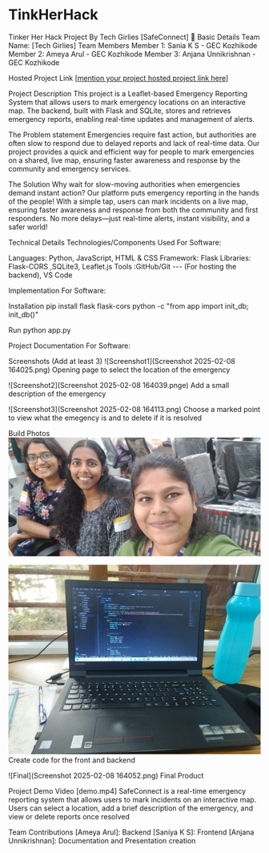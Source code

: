 # TinkHerHack
Tinker Her Hack Project By Tech Girlies
[SafeConnect] 🎯
Basic Details
Team Name: [Tech Girlies]
Team Members
Member 1: Sania K S - GEC Kozhikode
Member 2: Ameya Arul - GEC Kozhikode
Member 3: Anjana Unnikrishnan - GEC Kozhikode

Hosted Project Link
[[mention your project hosted project link here](https://elaborate-buttercream-82711b.netlify.app/)]

Project Description
This project is a Leaflet-based Emergency Reporting System that allows users to mark emergency locations on an interactive map. The backend, built with Flask and SQLite, stores and retrieves emergency reports, enabling real-time updates and management of alerts.

The Problem statement
Emergencies require fast action, but authorities are often slow to respond due to delayed reports and lack of real-time data. Our project provides a quick and efficient way for people to mark emergencies on a shared, live map, ensuring faster awareness and response by the community and emergency services.

The Solution
Why wait for slow-moving authorities when emergencies demand instant action? Our platform puts emergency reporting in the hands of the people! With a simple tap, users can mark incidents on a live map, ensuring faster awareness and response from both the community and first responders. No more delays—just real-time alerts, instant visibility, and a safer world!

Technical Details
Technologies/Components Used
For Software:

Languages: Python, JavaScript, HTML & CSS 
Framework: Flask
Libraries: Flask-CORS ,SQLite3, Leaflet.js 
Tools :GitHub/Git --- (For hosting the backend), VS Code

Implementation
For Software:

Installation
pip install flask flask-cors
python -c "from app import init_db; init_db()"

Run
python app.py


Project Documentation
For Software:

Screenshots (Add at least 3)
![Screenshot1](Screenshot 2025-02-08 164025.png) Opening page to select the location of the emergency

![Screenshot2](Screenshot 2025-02-08 164039.pnge) Add a small description of the emergency

![Screenshot3](Screenshot 2025-02-08 164113.png) Choose a marked point to view what the emegency is and to delete if it is resolved

Build Photos
![Team](team.jpg)

![Build](Work.jpg) Create code for the front and backend

![Final](Screenshot 2025-02-08 164052.png) Final Product

Project Demo
Video
[demo.mp4] SafeConnect is a real-time emergency reporting system that allows users to mark incidents on an interactive map. Users can select a location, add a brief description of the emergency, and view or delete reports once resolved


Team Contributions
[Ameya Arul]: Backend
[Saniya K S]: Frontend
[Anjana Unnikrishnan]: Documentation and Presentation creation



